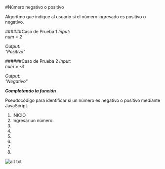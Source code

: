 #Número negativo o positivo

Algoritmo que indique al usuario si el número ingresado es positivo o negativo.

######Caso de Prueba 1
_Input:_     
_num = 2_

_Output:_   
_"Positivo"_

######Caso de Prueba 2
_Input:_    
_num = -3_

_Output:_   
_"Negativo"_

___Completando la función___

Pseudocódigo para identificar si un número es negativo o positivo mediante JavaScript.

1. INICIO
2. Ingresar un número.
3. 
4. 
5. 
6. 
7. 
8. 

![alt txt]()